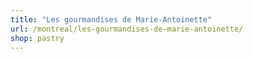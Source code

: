 ```yaml
---
title: "Les gourmandises de Marie-Antoinette"
url: /montreal/les-gourmandises-de-marie-antoinette/
shop: pastry
---
```

